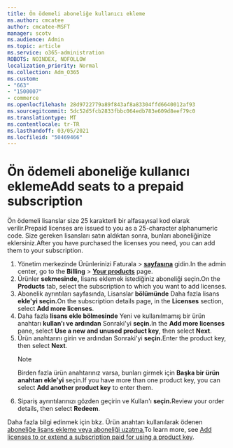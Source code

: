```yaml
---
title: Ön ödemeli aboneliğe kullanıcı ekleme
ms.author: cmcatee
author: cmcatee-MSFT
manager: scotv
ms.audience: Admin
ms.topic: article
ms.service: o365-administration
ROBOTS: NOINDEX, NOFOLLOW
localization_priority: Normal
ms.collection: Adm_O365
ms.custom:
- "663"
- "1500007"
- commerce
ms.openlocfilehash: 28d9722779a89f843af8a83304ffd6640012af93
ms.sourcegitcommit: 5dc52d5fcb2833fbbc064edb783e609d8eef79c0
ms.translationtype: MT
ms.contentlocale: tr-TR
ms.lasthandoff: 03/05/2021
ms.locfileid: "50469466"
---
```

# <a name="add-seats-to-a-prepaid-subscription"></a><span data-ttu-id="121d6-102">Ön ödemeli aboneliğe kullanıcı ekleme</span><span class="sxs-lookup"><span data-stu-id="121d6-102">Add seats to a prepaid subscription</span></span>

<span data-ttu-id="121d6-103">Ön ödemeli lisanslar size 25 karakterli bir alfasayısal kod olarak verilir.</span><span class="sxs-lookup"><span data-stu-id="121d6-103">Prepaid licenses are issued to you as a 25-character alphanumeric code.</span></span> <span data-ttu-id="121d6-104">Size gereken lisansları satın aldıktan sonra, bunları aboneliğinize eklersiniz.</span><span class="sxs-lookup"><span data-stu-id="121d6-104">After you have purchased the licenses you need, you can add them to your subscription.</span></span>

1. <span data-ttu-id="121d6-105">Yönetim merkezinde Ürünlerinizi Faturala   >  **[sayfasına](https://go.microsoft.com/fwlink/p/?linkid=842054)** gidin.</span><span class="sxs-lookup"><span data-stu-id="121d6-105">In the admin center, go to the **Billing** > **[Your products](https://go.microsoft.com/fwlink/p/?linkid=842054)** page.</span></span>
2. <span data-ttu-id="121d6-106">Ürünler **sekmesinde,** lisans eklemek istediğiniz aboneliği seçin.</span><span class="sxs-lookup"><span data-stu-id="121d6-106">On the **Products** tab, select the subscription to which you want to add licenses.</span></span>
3. <span data-ttu-id="121d6-107">Abonelik ayrıntıları sayfasında, Lisanslar **bölümünde** Daha fazla lisans **ekle'yi seçin.**</span><span class="sxs-lookup"><span data-stu-id="121d6-107">On the subscription details page, in the **Licenses** section, select **Add more licenses**.</span></span>
4. <span data-ttu-id="121d6-108">Daha fazla **lisans ekle bölmesinde** Yeni ve kullanılmamış bir ürün anahtarı **kullan'ı ve ardından** Sonraki'yi **seçin.**</span><span class="sxs-lookup"><span data-stu-id="121d6-108">In the **Add more licenses** pane, select **Use a new and unused product key**, then select **Next**.</span></span>
5. <span data-ttu-id="121d6-109">Ürün anahtarını girin ve ardından Sonraki'yi **seçin.**</span><span class="sxs-lookup"><span data-stu-id="121d6-109">Enter the product key, then select **Next**.</span></span>
    > [!NOTE]
    > <span data-ttu-id="121d6-110">Birden fazla ürün anahtarınız varsa, bunları girmek için **Başka bir ürün anahtarı ekle'yi** seçin.</span><span class="sxs-lookup"><span data-stu-id="121d6-110">If you have more than one product key, you can select **Add another product key** to enter them.</span></span>
6. <span data-ttu-id="121d6-111">Sipariş ayrıntılarınızı gözden geçirin ve Kullan'ı **seçin.**</span><span class="sxs-lookup"><span data-stu-id="121d6-111">Review your order details, then select **Redeem**.</span></span>

<span data-ttu-id="121d6-112">Daha fazla bilgi edinmek için bkz. Ürün anahtarı kullanılarak ödenen [aboneliğe lisans ekleme veya aboneliği uzatma.](https://docs.microsoft.com/microsoft-365/commerce/licenses/add-licenses-using-product-key)</span><span class="sxs-lookup"><span data-stu-id="121d6-112">To learn more, see [Add licenses to or extend a subscription paid for using a product key](https://docs.microsoft.com/microsoft-365/commerce/licenses/add-licenses-using-product-key).</span></span>